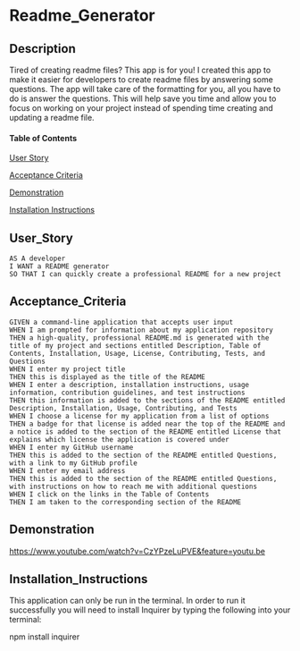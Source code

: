 # Readme_Generator


## Description 

Tired of creating readme files? This app is for you! I created this app to make it easier for developers to create readme files by answering some questions. The app will take care of the formatting for you, all you have to do is answer the questions. This will help save you time and allow you to focus on working on your project instead of spending time creating and updating a readme file.



#### Table of Contents

[User Story](#User_Story)  

[Acceptance Criteria](#Acceptance_Criteria)

[Demonstration](#Demonstration)  

[Installation Instructions](#Installation_Instructions)  


## User_Story

```
AS A developer
I WANT a README generator
SO THAT I can quickly create a professional README for a new project
```

## Acceptance_Criteria

```
GIVEN a command-line application that accepts user input
WHEN I am prompted for information about my application repository
THEN a high-quality, professional README.md is generated with the title of my project and sections entitled Description, Table of Contents, Installation, Usage, License, Contributing, Tests, and Questions
WHEN I enter my project title
THEN this is displayed as the title of the README
WHEN I enter a description, installation instructions, usage information, contribution guidelines, and test instructions
THEN this information is added to the sections of the README entitled Description, Installation, Usage, Contributing, and Tests
WHEN I choose a license for my application from a list of options
THEN a badge for that license is added near the top of the README and a notice is added to the section of the README entitled License that explains which license the application is covered under
WHEN I enter my GitHub username
THEN this is added to the section of the README entitled Questions, with a link to my GitHub profile
WHEN I enter my email address
THEN this is added to the section of the README entitled Questions, with instructions on how to reach me with additional questions
WHEN I click on the links in the Table of Contents
THEN I am taken to the corresponding section of the README
```

## Demonstration

https://www.youtube.com/watch?v=CzYPzeLuPVE&feature=youtu.be

## Installation_Instructions

This application can only be run in the terminal. In order to run it successfully you will need to install Inquirer by typing the following into your terminal:

npm install inquirer






